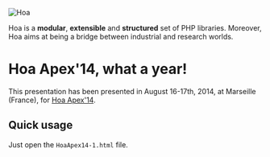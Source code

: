 ![Hoa](http://static.hoa-project.net/Image/Hoa_small.png)

Hoa is a **modular**, **extensible** and **structured** set of PHP libraries.
Moreover, Hoa aims at being a bridge between industrial and research worlds.

# Hoa Apex'14, what a year!

This presentation has been presented in August 16-17th, 2014, at Marseille
(France), for [Hoa Apex'14](http://hoa-project.net/Event/Hoaapex14.html).

## Quick usage

Just open the `HoaApex14-1.html` file.